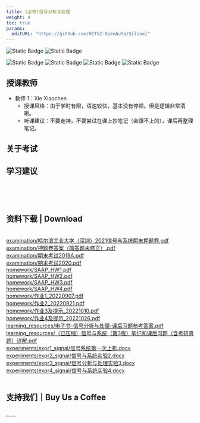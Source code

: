 ```yaml
---
title: (必修)信号分析与处理
weight: 4
toc: true
params:
  editURL: "https://github.com/HITSZ-OpenAuto/${line}"
---
```


![Static Badge](https://img.shields.io/badge/%E8%80%83%E8%AF%95%E8%AF%BE-red) ![Static Badge](https://img.shields.io/badge/%E5%AD%A6%E5%88%86-2.5-moccasin)

![Static Badge](https://img.shields.io/badge/%E6%88%90%E7%BB%A9%E6%9E%84%E6%88%90-gold)
![Static Badge](https://img.shields.io/badge/%E4%BD%9C%E4%B8%9A-20%25-wheat)  ![Static Badge](https://img.shields.io/badge/实验-20%25-wheat)  ![Static Badge](https://img.shields.io/badge/%E6%9C%9F%E6%9C%AB%E8%80%83%E8%AF%95-60%25-wheat)


## 授课教师

- 教师 1：Xie Xiaochen
  - 授课风格：由于学时有限，语速较快，基本没有停顿。但是逻辑非常清晰。
  - 听课建议：不要走神，不要尝试在课上抄笔记（会跟不上的），课后再整理笔记。

## 关于考试

## 学习建议
<br>
<br>
<br>
<h2>资料下载 | Download</h2>
<br>
<a href="https://cdn.jsdelivr.net/gh/HITSZ-OpenAuto/AUTO2005/examination/%E5%93%88%E5%B0%94%E6%BB%A8%E5%B7%A5%E4%B8%9A%E5%A4%A7%E5%AD%A6%EF%BC%88%E6%B7%B1%E5%9C%B3%EF%BC%892021%E4%BF%A1%E5%8F%B7%E4%B8%8E%E7%B3%BB%E7%BB%9F%E6%9C%9F%E6%9C%AB%E6%8A%BC%E9%A2%98%E5%8D%B7.pdf">examination/哈尔滨工业大学（深圳）2021信号与系统期末押题卷.pdf</a>
<br>
<a href="https://cdn.jsdelivr.net/gh/HITSZ-OpenAuto/AUTO2005/examination/%E6%8A%BC%E9%A2%98%E5%8D%B7%E7%AD%94%E6%A1%88%EF%BC%88%E7%AE%80%E7%AD%94%E9%A2%98%E6%9C%AA%E4%BF%AE%E6%AD%A3%EF%BC%89.pdf">examination/押题卷答案（简答题未修正）.pdf</a>
<br>
<a href="https://cdn.jsdelivr.net/gh/HITSZ-OpenAuto/AUTO2005/examination/%E6%9C%9F%E6%9C%AB%E8%80%83%E8%AF%952019A.pdf">examination/期末考试2019A.pdf</a>
<br>
<a href="https://cdn.jsdelivr.net/gh/HITSZ-OpenAuto/AUTO2005/examination/%E6%9C%9F%E6%9C%AB%E8%80%83%E8%AF%952020.pdf">examination/期末考试2020.pdf</a>
<br>
<a href="https://cdn.jsdelivr.net/gh/HITSZ-OpenAuto/AUTO2005/homework/SAAP_HW1.pdf">homework/SAAP_HW1.pdf</a>
<br>
<a href="https://cdn.jsdelivr.net/gh/HITSZ-OpenAuto/AUTO2005/homework/SAAP_HW2.pdf">homework/SAAP_HW2.pdf</a>
<br>
<a href="https://cdn.jsdelivr.net/gh/HITSZ-OpenAuto/AUTO2005/homework/SAAP_HW3.pdf">homework/SAAP_HW3.pdf</a>
<br>
<a href="https://cdn.jsdelivr.net/gh/HITSZ-OpenAuto/AUTO2005/homework/SAAP_HW4.pdf">homework/SAAP_HW4.pdf</a>
<br>
<a href="https://cdn.jsdelivr.net/gh/HITSZ-OpenAuto/AUTO2005/homework/%E4%BD%9C%E4%B8%9A1_20220907.pdf">homework/作业1_20220907.pdf</a>
<br>
<a href="https://cdn.jsdelivr.net/gh/HITSZ-OpenAuto/AUTO2005/homework/%E4%BD%9C%E4%B8%9A2_20220921.pdf">homework/作业2_20220921.pdf</a>
<br>
<a href="https://cdn.jsdelivr.net/gh/HITSZ-OpenAuto/AUTO2005/homework/%E4%BD%9C%E4%B8%9A3%E5%8F%8A%E6%8F%90%E7%A4%BA_20221010.pdf">homework/作业3及提示_20221010.pdf</a>
<br>
<a href="https://cdn.jsdelivr.net/gh/HITSZ-OpenAuto/AUTO2005/homework/%E4%BD%9C%E4%B8%9A4%E5%8F%8A%E6%8F%90%E7%A4%BA_20221026.pdf">homework/作业4及提示_20221026.pdf</a>
<br>
<a href="https://cdn.jsdelivr.net/gh/HITSZ-OpenAuto/AUTO2005/learning_resources/%E7%94%B5%E5%AD%90%E4%B9%A6-%E4%BF%A1%E5%8F%B7%E5%88%86%E6%9E%90%E4%B8%8E%E5%A4%84%E7%90%86-%E8%AF%BE%E5%90%8E%E4%B9%A0%E9%A2%98%E5%8F%82%E8%80%83%E7%AD%94%E6%A1%88.pdf">learning_resources/电子书-信号分析与处理-课后习题参考答案.pdf</a>
<br>
<a href="https://cdn.jsdelivr.net/gh/HITSZ-OpenAuto/AUTO2005/learning_resources/%EF%BC%88%E5%B7%B2%E5%8E%8B%E7%BC%A9%EF%BC%89%E4%BF%A1%E5%8F%B7%E4%B8%8E%E7%B3%BB%E7%BB%9F%EF%BC%88%E7%AC%AC3%E7%89%88%EF%BC%89%E7%AC%94%E8%AE%B0%E5%92%8C%E8%AF%BE%E5%90%8E%E4%B9%A0%E9%A2%98%EF%BC%88%E5%90%AB%E8%80%83%E7%A0%94%E7%9C%9F%E9%A2%98%EF%BC%89%E8%AF%A6%E8%A7%A3.pdf">learning_resources/（已压缩）信号与系统（第3版）笔记和课后习题（含考研真题）详解.pdf</a>
<br>
<a href="https://github.com/HITSZ-OpenAuto/AUTO2005/raw/main/experiments/expr1_signal/%E4%BF%A1%E5%8F%B7%E7%B3%BB%E7%BB%9F%E7%AC%AC%E4%B8%80%E6%AC%A1%E4%B8%8A%E6%9C%BA.docx">experiments/expr1_signal/信号系统第一次上机.docx</a>
<br>
<a href="https://github.com/HITSZ-OpenAuto/AUTO2005/raw/main/experiments/expr2_signal/%E4%BF%A1%E5%8F%B7%E4%B8%8E%E7%B3%BB%E7%BB%9F%E5%AE%9E%E9%AA%8C2.docx">experiments/expr2_signal/信号与系统实验2.docx</a>
<br>
<a href="https://github.com/HITSZ-OpenAuto/AUTO2005/raw/main/experiments/expr3_signal/%E4%BF%A1%E5%8F%B7%E5%88%86%E6%9E%90%E4%B8%8E%E5%A4%84%E7%90%86%E5%AE%9E%E9%AA%8C3.docx">experiments/expr3_signal/信号分析与处理实验3.docx</a>
<br>
<a href="https://github.com/HITSZ-OpenAuto/AUTO2005/raw/main/experiments/expr4_signal/%E4%BF%A1%E5%8F%B7%E4%B8%8E%E7%B3%BB%E7%BB%9F%E5%AE%9E%E9%AA%8C4.docx">experiments/expr4_signal/信号与系统实验4.docx</a>
<br>
<br>
<h2>支持我们｜Buy Us a Coffee</h2>
<br>
<img src="https://mitcher-1316637614.cos.ap-nanjing.myqcloud.com/hoa/20231112170457.png?imageSlim" alt="Reward_Code" style="zoom:25%; display: block; margin: 0 auto;" />            